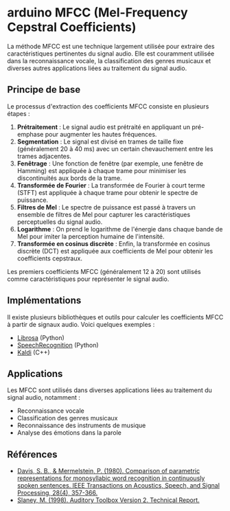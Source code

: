 # arduino MFCC (Mel-Frequency Cepstral Coefficients)

La méthode MFCC est une technique largement utilisée pour extraire des caractéristiques pertinentes du signal audio. Elle est couramment utilisée dans la reconnaissance vocale, la classification des genres musicaux et diverses autres applications liées au traitement du signal audio.

## Principe de base

Le processus d'extraction des coefficients MFCC consiste en plusieurs étapes :

1. **Prétraitement** : Le signal audio est prétraité en appliquant un pré-emphase pour augmenter les hautes fréquences.
2. **Segmentation** : Le signal est divisé en trames de taille fixe (généralement 20 à 40 ms) avec un certain chevauchement entre les trames adjacentes.
3. **Fenêtrage** : Une fonction de fenêtre (par exemple, une fenêtre de Hamming) est appliquée à chaque trame pour minimiser les discontinuités aux bords de la trame.
4. **Transformée de Fourier** : La transformée de Fourier à court terme (STFT) est appliquée à chaque trame pour obtenir le spectre de puissance.
5. **Filtres de Mel** : Le spectre de puissance est passé à travers un ensemble de filtres de Mel pour capturer les caractéristiques perceptuelles du signal audio.
6. **Logarithme** : On prend le logarithme de l'énergie dans chaque bande de Mel pour imiter la perception humaine de l'intensité.
7. **Transformée en cosinus discrète** : Enfin, la transformée en cosinus discrète (DCT) est appliquée aux coefficients de Mel pour obtenir les coefficients cepstraux.

Les premiers coefficients MFCC (généralement 12 à 20) sont utilisés comme caractéristiques pour représenter le signal audio.

## Implémentations

Il existe plusieurs bibliothèques et outils pour calculer les coefficients MFCC à partir de signaux audio. Voici quelques exemples :

- [Librosa](https://librosa.org/doc/latest/feature.html#mel-frequency-cepstral-coefficients-mfccs) (Python)
- [SpeechRecognition](https://pypi.org/project/SpeechRecognition/) (Python)
- [Kaldi](https://kaldi-asr.org/) (C++)

## Applications

Les MFCC sont utilisés dans diverses applications liées au traitement du signal audio, notamment :

- Reconnaissance vocale
- Classification des genres musicaux
- Reconnaissance des instruments de musique
- Analyse des émotions dans la parole

## Références

- [Davis, S. B., & Mermelstein, P. (1980). Comparison of parametric representations for monosyllabic word recognition in continuously spoken sentences. IEEE Transactions on Acoustics, Speech, and Signal Processing, 28(4), 357-366.](https://doi.org/10.1109/TASSP.1980.1163420)
- [Slaney, M. (1998). Auditory Toolbox Version 2. Technical Report.](http://citeseerx.ist.psu.edu/viewdoc/download?doi=10.1.1.130.8506&rep=rep1&type=pdf)
